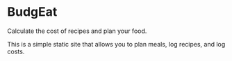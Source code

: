 # BudgEat
Calculate the cost of recipes and plan your food.

This is a simple static site that allows you to plan meals, log recipes, and log costs.
